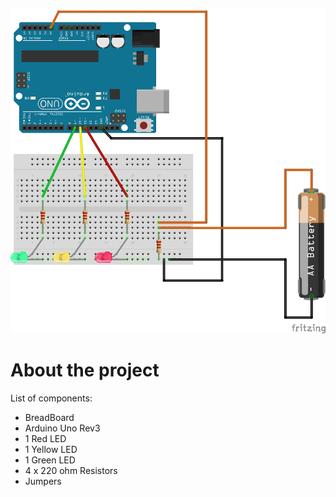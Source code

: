 ![Screenshot](cm.jpg)

# About the project

List of components:
* BreadBoard
* Arduino Uno Rev3
* 1 Red LED
* 1 Yellow LED
* 1 Green LED
* 4 x 220 ohm Resistors
* Jumpers


